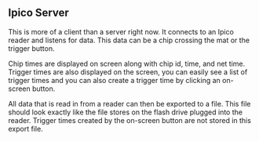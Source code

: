 ## Ipico Server ##

This is more of a client than a server right now.
It connects to an Ipico reader and listens for data.
This data can be a chip crossing the mat or the trigger button.

Chip times are displayed on screen along with chip id, time, and net time.
Trigger times are also displayed on the screen, you can easily see a list of trigger times and you can also create a trigger time by clicking an on-screen button.

All data that is read in from a reader can then be exported to a file.
This file should look exactly like the file stores on the flash drive plugged into the reader. Trigger times created by the on-screen button are not stored in this export file.